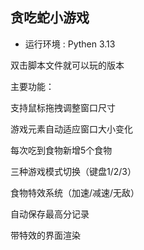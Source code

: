## 贪吃蛇小游戏

- 运行环境 : Pythen 3.13

双击脚本文件就可以玩的版本

主要功能：

支持鼠标拖拽调整窗口尺寸

游戏元素自动适应窗口大小变化

每次吃到食物新增5个食物

三种游戏模式切换（键盘1/2/3）

食物特效系统（加速/减速/无敌）

自动保存最高分记录

带特效的界面渲染
